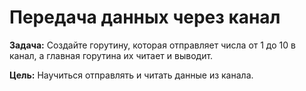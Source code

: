 # Передача данных через канал

**Задача:** Создайте горутину, которая отправляет числа от 1 до 10 в канал, а главная горутина их читает и выводит.

**Цель:** Научиться отправлять и читать данные из канала.